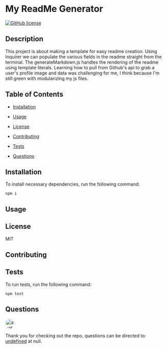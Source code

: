 
# My ReadMe Generator
[![GitHub license](https://img.shields.io/badge/license-MIT-green.svg)](https://github.com/undefined/my-readme-generator)

## Description

This project is about making a template for easy readme creation. Using Inquirer we can populate the various fields in the readme straight from the terminal. The generateMarkdown.js handles the rendering of the readme using template literals. Learning how to pull from Github's api to grab a user's profile image and data was challenging for me, I think because I'm still green with modularizing my js files.

## Table of Contents 

* [Installation](#installation)

* [Usage](#usage)

* [License](#license)

* [Contributing](#contributing)

* [Tests](#tests)

* [Questions](#questions)

## Installation

To install necessary dependencies, run the following command:

```
npm i
```

## Usage



## License

MIT
  
## Contributing



## Tests

To run tests, run the following command:

```
npm test
```

## Questions

<img src="https://avatars0.githubusercontent.com/u/53019200?v=4" alt="avatar" style="border-radius: 16px" width="30" />

Thank you for checking out the repo, questions can be directed to: [undefined](https://api.github.com/users/ArleneSanchez004) at null.

